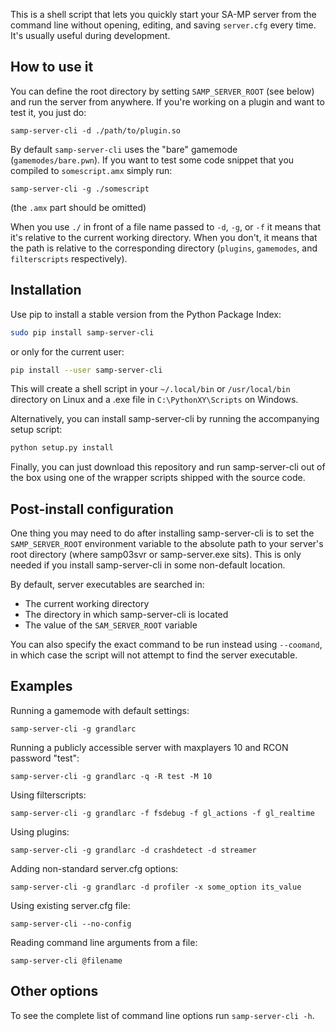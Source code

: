 
This is a shell script that lets you quickly start your SA-MP server from
the command line without opening, editing, and saving `server.cfg` every
time. It's usually useful during development.

How to use it
-------------

You can define the root directory by setting `SAMP_SERVER_ROOT` (see below)
and run the server from anywhere. If you're working on a plugin and want to
test it, you just do:

```
samp-server-cli -d ./path/to/plugin.so
```

By default `samp-server-cli` uses the "bare" gamemode (`gamemodes/bare.pwn`).
If you want to test some code snippet that you compiled to `somescript.amx`
simply run:

```
samp-server-cli -g ./somescript
```

(the `.amx` part should be omitted)

When you use `./` in front of a file name passed to `-d`, `-g`, or `-f` it
means that it's relative to the current working directory. When you don't,
it means that the path is relative to the corresponding directory (`plugins`,
`gamemodes`, and `filterscripts` respectively).

Installation
------------

Use pip to install a stable version from the Python Package Index:

```sh
sudo pip install samp-server-cli
```

or only for the current user:

```sh
pip install --user samp-server-cli
```

This will create a shell script in your `~/.local/bin` or `/usr/local/bin`
directory on Linux and a .exe file in `C:\PythonXY\Scripts` on Windows.

Alternatively, you can install samp-server-cli by running the accompanying
setup script:

```sh
python setup.py install
```

Finally, you can just download this repository and run samp-server-cli out
of the box using one of the wrapper scripts shipped with the source code.

Post-install configuration
--------------------------

One thing you may need to do after installing samp-server-cli is to set
the `SAMP_SERVER_ROOT` environment variable to the absolute path to your
server's root directory (where samp03svr or samp-server.exe sits). This
is only needed if you install samp-server-cli in some non-default location.

By default, server executables are searched in:

* The current working directory
* The directory in which samp-server-cli is located
* The value of the `SAM_SERVER_ROOT` variable

You can also specify the exact command to be run instead using `--coomand`,
in which case the script will not attempt to find the server executable.

Examples
--------

Running a gamemode with default settings:

```
samp-server-cli -g grandlarc
```

Running a publicly accessible server with maxplayers 10 and RCON
password "test":

```
samp-server-cli -g grandlarc -q -R test -M 10
```

Using filterscripts:

```
samp-server-cli -g grandlarc -f fsdebug -f gl_actions -f gl_realtime
```

Using plugins:

```
samp-server-cli -g grandlarc -d crashdetect -d streamer
```

Adding non-standard server.cfg options:

```
samp-server-cli -g grandlarc -d profiler -x some_option its_value
```

Using existing server.cfg file:

```
samp-server-cli --no-config
```

Reading command line arguments from a file:

```
samp-server-cli @filename
```

Other options
-------------

To see the complete list of command line options run `samp-server-cli -h`.
